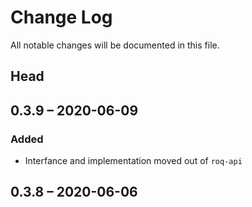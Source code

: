 # Change Log

All notable changes will be documented in this file.

## Head

## 0.3.9 &ndash; 2020-06-09

### Added

* Interfance and implementation moved out of `roq-api`

## 0.3.8 &ndash; 2020-06-06
